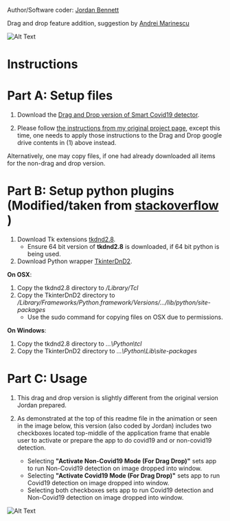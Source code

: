 Author/Software coder: [Jordan Bennett](http://folioverse.appspot.com/)

Drag and drop feature addition, suggestion by [Andrei Marinescu](https://www.facebook.com/ProgrammingGodJordan/posts/906357816489912)


![Alt Text](https://github.com/JordanMicahBennett/SMART-CT-SCAN_BASED-COVID19_VIRUS_DETECTOR/blob/master/data/screenshots/_Usage_DragAndDropVersion_SmartAi%20Coronavirus%202019%20(Covid19)%20Diagnosis%20Interface%20by%20Jordan.gif)


Instructions
=============


Part A: Setup files
=============
1. Download the [Drag and Drop version of Smart Covid19 detector](https://drive.google.com/file/d/1P2dTaudnURJ13mhu9kPKxSp0Ri4pSfDX/view?usp=sharing). 

2. Please follow [the instructions from my original project page](https://github.com/JordanMicahBennett/SMART-CT-SCAN_BASED-COVID19_VIRUS_DETECTOR/blob/master/README.md#code-setup-basic-user-interface), except this time, one needs to apply those instructions to the Drag and Drop google drive contents in (1) above instead.


Alternatively, one may copy files, if one had already downloaded all items for the non-drag and drop version.





Part B: Setup python plugins (Modified/taken from [stackoverflow](https://stackoverflow.com/a/46856247) )
=============

1. Download Tk extensions [tkdnd2.8](https://sourceforge.net/projects/tkdnd/).
	* Ensure 64 bit version of **tkdnd2.8** is downloaded, if 64 bit python is being used.
2. Download Python wrapper [TkinterDnD2](https://sourceforge.net/projects/tkinterdnd/).

**On OSX**:
1. Copy the tkdnd2.8 directory to _/Library/Tcl_
2. Copy the TkinterDnD2 directory to _/Library/Frameworks/Python.framework/Versions/.../lib/python/site-packages_
	* Use the sudo command for copying files on OSX due to permissions.

**On Windows**:
1. Copy the tkdnd2.8 directory to _...\Python\tcl_
2. Copy the TkinterDnD2 directory to _...\Python\Lib\site-packages_


Part C: Usage
=============

1. This drag and drop version is slightly different from the original version Jordan prepared.

2. As demonstrated at the top of this readme file in the animation or seen in the image below, this version (also coded by Jordan) includes two checkboxes located top-middle of the application frame that enable user to activate or prepare the app to do covid19 and or non-covid19 detection.
	* Selecting **"Activate Non-Covid19 Mode (For Drag Drop)"** sets app to run Non-Covid19 detection on image dropped into window.
	* Selecting **"Activate Covid19 Mode (For Drag Drop)"** sets app to run Covid19 detection on image dropped into window.
	* Selecting both checkboxes sets app to run Covid19 detection and Non-Covid19 detection on image dropped into window.
	
![Alt Text](https://github.com/JordanMicahBennett/SMART-CT-SCAN_BASED-COVID19_VIRUS_DETECTOR/blob/master/data/screenshots/_Usage_DragAndDropVersion_Stcreenshot_SmartAi%20Coronavirus%202019%20(Covid19)%20Diagnosis%20Interface%20by%20Jordan.png)


